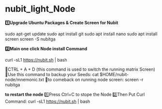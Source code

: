 # nubit_light_Node

**1️⃣Upgrade Ubuntu Packages & Create Screen for Nubit**

sudo apt-get update
sudo apt install git
sudo apt install nano
sudo apt install screen 
screen -S nubitga

**2️⃣Main one click Node install Command**

curl -sL1 https://nubit.sh | bash

🔸CTRL + A + D (this command is used to switch the running matrix Screen)
🔸Use this command to backup your Seeds: cat $HOME/nubit-node/mnemonic.txt
🔸to comeback on running node screen: screen -r nubitga

**to restart the node**
1️⃣Press Ctrl+C to stope the Node
2️⃣Then Put Curl Command: curl -sL1 https://nubit.sh | bash



